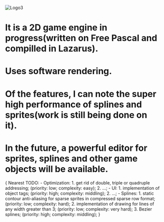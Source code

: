 ![Logo3](https://user-images.githubusercontent.com/51221856/131055087-984f233a-a2b4-4bb8-b1bf-d8ecc2f7de60.png)

# It is a 2D game engine in progress(written on Free Pascal and compilled in Lazarus). 
# Uses software rendering. 
# Of the features, I can note the super high performance of splines and sprites(work is still being done on it). 
# In the future, a powerful editor for sprites, splines and other game objects will be available.

{
    Nearest TODO:
      - Optimization:
        1. get rid of double, triple or quadruple addressing; (priority: low; complexity: easy);
        2. ...;
      - UI:
        1. implementation of object tags; (priority: high; complexity: middling);
        2. ...;
      - Splines:
        1. static contour anti-aliasing for sparse sprites in compressed sparse row format; (priority: low; complexity: hard);
        2. implementation of drawing for lines of any width greater than 3; (priority: low; complexity: very hard);
        3. Bezier splines; (priority: high; complexity: middling);
}
